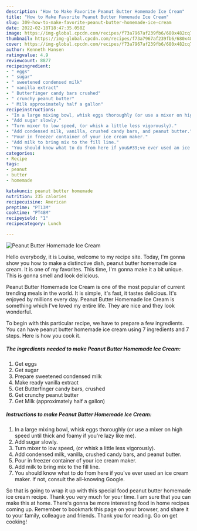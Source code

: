 ```yaml
---
description: "How to Make Favorite Peanut Butter Homemade Ice Cream"
title: "How to Make Favorite Peanut Butter Homemade Ice Cream"
slug: 309-how-to-make-favorite-peanut-butter-homemade-ice-cream
date: 2022-02-18T18:47:35.058Z
image: https://img-global.cpcdn.com/recipes/f73a7967af239fb6/680x482cq70/peanut-butter-homemade-ice-cream-recipe-main-photo.jpg
thumbnail: https://img-global.cpcdn.com/recipes/f73a7967af239fb6/680x482cq70/peanut-butter-homemade-ice-cream-recipe-main-photo.jpg
cover: https://img-global.cpcdn.com/recipes/f73a7967af239fb6/680x482cq70/peanut-butter-homemade-ice-cream-recipe-main-photo.jpg
author: Kenneth Hansen
ratingvalue: 4.9
reviewcount: 8877
recipeingredient:
- " eggs"
- " sugar"
- " sweetened condensed milk"
- " vanilla extract"
- " Butterfinger candy bars crushed"
- " crunchy peanut butter"
- " Milk approximately half a gallon"
recipeinstructions:
- "In a large mixing bowl, whisk eggs thoroughly (or use a mixer on high speed until thick and foamy if you&#39;re lazy like me)."
- "Add sugar slowly."
- "Turn mixer to low speed, (or whisk a little less vigorously)."
- "Add condensed milk, vanilla, crushed candy bars, and peanut butter."
- "Pour in freezer container of your ice cream maker."
- "Add milk to bring mix to the fill line."
- "You should know what to do from here if you&#39;ve ever used an ice cream maker. If not, consult the all-knowing Google."
categories:
- Recipe
tags:
- peanut
- butter
- homemade

katakunci: peanut butter homemade 
nutrition: 235 calories
recipecuisine: American
preptime: "PT13M"
cooktime: "PT48M"
recipeyield: "1"
recipecategory: Lunch

---
```



![Peanut Butter Homemade Ice Cream](https://img-global.cpcdn.com/recipes/f73a7967af239fb6/680x482cq70/peanut-butter-homemade-ice-cream-recipe-main-photo.jpg)

Hello everybody, it is Louise, welcome to my recipe site. Today, I'm gonna show you how to make a distinctive dish, peanut butter homemade ice cream. It is one of my favorites. This time, I'm gonna make it a bit unique. This is gonna smell and look delicious.



Peanut Butter Homemade Ice Cream is one of the most popular of current trending meals in the world. It is simple, it's fast, it tastes delicious. It's enjoyed by millions every day. Peanut Butter Homemade Ice Cream is something which I've loved my entire life. They are nice and they look wonderful.


To begin with this particular recipe, we have to prepare a few ingredients. You can have peanut butter homemade ice cream using 7 ingredients and 7 steps. Here is how you cook it.

<!--inarticleads1-->

##### The ingredients needed to make Peanut Butter Homemade Ice Cream:

1. Get  eggs
1. Get  sugar
1. Prepare  sweetened condensed milk
1. Make ready  vanilla extract
1. Get  Butterfinger candy bars, crushed
1. Get  crunchy peanut butter
1. Get  Milk (approximately half a gallon)




<!--inarticleads2-->

##### Instructions to make Peanut Butter Homemade Ice Cream:

1. In a large mixing bowl, whisk eggs thoroughly (or use a mixer on high speed until thick and foamy if you&#39;re lazy like me).
1. Add sugar slowly.
1. Turn mixer to low speed, (or whisk a little less vigorously).
1. Add condensed milk, vanilla, crushed candy bars, and peanut butter.
1. Pour in freezer container of your ice cream maker.
1. Add milk to bring mix to the fill line.
1. You should know what to do from here if you&#39;ve ever used an ice cream maker. If not, consult the all-knowing Google.




So that is going to wrap it up with this special food peanut butter homemade ice cream recipe. Thank you very much for your time. I am sure that you can make this at home. There's gonna be more interesting food in home recipes coming up. Remember to bookmark this page on your browser, and share it to your family, colleague and friends. Thank you for reading. Go on get cooking!
